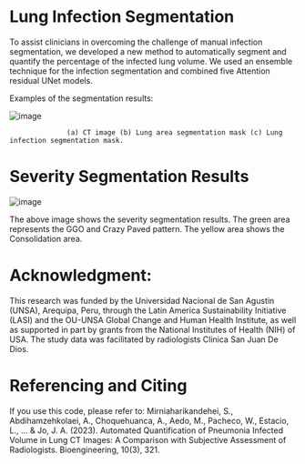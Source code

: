 # Lung Infection Segmentation
To assist clinicians in overcoming the challenge of manual infection segmentation, we developed a new method to automatically segment and quantify the percentage of the infected lung volume.
We used an ensemble technique for the infection segmentation and combined five Attention residual UNet models.

Examples of the segmentation results:  

![image](https://github.com/nafiseh1425/Lung_infection_segmentation/assets/71519929/a9569e19-23ea-444f-b9bc-1a234d73391c)


                  (a) CT image (b) Lung area segmentation mask (c) Lung infection segmentation mask.


# Severity Segmentation Results

![image](https://github.com/nafiseh1425/Lung_infection_segmentation/assets/71519929/bd007728-ed5e-4e81-9198-c575f036416d)

The above image shows the severity segmentation results. The green area represents the GGO and Crazy Paved pattern. The yellow area shows the Consolidation area.

# Acknowledgment:
This research was funded by the Universidad Nacional de San Agustin (UNSA), Arequipa, Peru, through the Latin America Sustainability Initiative (LASI) and the OU-UNSA Global Change and Human Health Institute, as well as supported in part by grants from the National Institutes of Health (NIH) of USA.  The study data was facilitated by radiologists Clinica San Juan De Dios.




# Referencing and Citing

If you use this code, please refer to:
Mirniaharikandehei, S., Abdihamzehkolaei, A., Choquehuanca, A., Aedo, M., Pacheco, W., Estacio, L., ... & Jo, J. A. (2023). Automated Quantification of Pneumonia Infected Volume in Lung CT Images: A Comparison with Subjective Assessment of Radiologists. Bioengineering, 10(3), 321.
